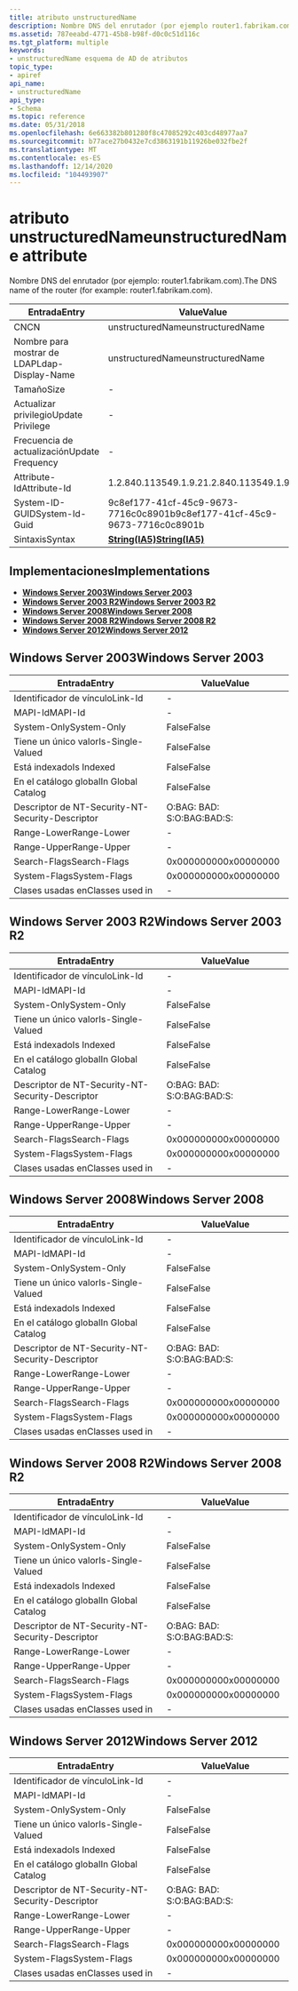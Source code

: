 ```yaml
---
title: atributo unstructuredName
description: Nombre DNS del enrutador (por ejemplo router1.fabrikam.com).
ms.assetid: 787eeabd-4771-45b8-b98f-d0c0c51d116c
ms.tgt_platform: multiple
keywords:
- unstructuredName esquema de AD de atributos
topic_type:
- apiref
api_name:
- unstructuredName
api_type:
- Schema
ms.topic: reference
ms.date: 05/31/2018
ms.openlocfilehash: 6e663382b801280f8c47085292c403cd48977aa7
ms.sourcegitcommit: b77ace27b0432e7cd3863191b11926be032fbe2f
ms.translationtype: MT
ms.contentlocale: es-ES
ms.lasthandoff: 12/14/2020
ms.locfileid: "104493907"
---
```

# <a name="unstructuredname-attribute"></a><span data-ttu-id="59e6f-104">atributo unstructuredName</span><span class="sxs-lookup"><span data-stu-id="59e6f-104">unstructuredName attribute</span></span>

<span data-ttu-id="59e6f-105">Nombre DNS del enrutador (por ejemplo: router1.fabrikam.com).</span><span class="sxs-lookup"><span data-stu-id="59e6f-105">The DNS name of the router (for example: router1.fabrikam.com).</span></span>



| <span data-ttu-id="59e6f-106">Entrada</span><span class="sxs-lookup"><span data-stu-id="59e6f-106">Entry</span></span> | <span data-ttu-id="59e6f-107">Value</span><span class="sxs-lookup"><span data-stu-id="59e6f-107">Value</span></span> |
|-------------------|--------------------------------------|
| <span data-ttu-id="59e6f-108">CN</span><span class="sxs-lookup"><span data-stu-id="59e6f-108">CN</span></span>                | <span data-ttu-id="59e6f-109">unstructuredName</span><span class="sxs-lookup"><span data-stu-id="59e6f-109">unstructuredName</span></span>                     |
| <span data-ttu-id="59e6f-110">Nombre para mostrar de LDAP</span><span class="sxs-lookup"><span data-stu-id="59e6f-110">Ldap-Display-Name</span></span> | <span data-ttu-id="59e6f-111">unstructuredName</span><span class="sxs-lookup"><span data-stu-id="59e6f-111">unstructuredName</span></span>                     |
| <span data-ttu-id="59e6f-112">Tamaño</span><span class="sxs-lookup"><span data-stu-id="59e6f-112">Size</span></span>              | \-                                   |
| <span data-ttu-id="59e6f-113">Actualizar privilegio</span><span class="sxs-lookup"><span data-stu-id="59e6f-113">Update Privilege</span></span>  | \-                                   |
| <span data-ttu-id="59e6f-114">Frecuencia de actualización</span><span class="sxs-lookup"><span data-stu-id="59e6f-114">Update Frequency</span></span>  | \-                                   |
| <span data-ttu-id="59e6f-115">Attribute-Id</span><span class="sxs-lookup"><span data-stu-id="59e6f-115">Attribute-Id</span></span>      | <span data-ttu-id="59e6f-116">1.2.840.113549.1.9.2</span><span class="sxs-lookup"><span data-stu-id="59e6f-116">1.2.840.113549.1.9.2</span></span>                 |
| <span data-ttu-id="59e6f-117">System-ID-GUID</span><span class="sxs-lookup"><span data-stu-id="59e6f-117">System-Id-Guid</span></span>    | <span data-ttu-id="59e6f-118">9c8ef177-41cf-45c9-9673-7716c0c8901b</span><span class="sxs-lookup"><span data-stu-id="59e6f-118">9c8ef177-41cf-45c9-9673-7716c0c8901b</span></span> |
| <span data-ttu-id="59e6f-119">Sintaxis</span><span class="sxs-lookup"><span data-stu-id="59e6f-119">Syntax</span></span>            | [<span data-ttu-id="59e6f-120">**String(IA5)**</span><span class="sxs-lookup"><span data-stu-id="59e6f-120">**String(IA5)**</span></span>](s-string-ia5.md)  |



## <a name="implementations"></a><span data-ttu-id="59e6f-121">Implementaciones</span><span class="sxs-lookup"><span data-stu-id="59e6f-121">Implementations</span></span>

-   [<span data-ttu-id="59e6f-122">**Windows Server 2003**</span><span class="sxs-lookup"><span data-stu-id="59e6f-122">**Windows Server 2003**</span></span>](#windows-server-2003)
-   [<span data-ttu-id="59e6f-123">**Windows Server 2003 R2**</span><span class="sxs-lookup"><span data-stu-id="59e6f-123">**Windows Server 2003 R2**</span></span>](#windows-server-2003-r2)
-   [<span data-ttu-id="59e6f-124">**Windows Server 2008**</span><span class="sxs-lookup"><span data-stu-id="59e6f-124">**Windows Server 2008**</span></span>](#windows-server-2008)
-   [<span data-ttu-id="59e6f-125">**Windows Server 2008 R2**</span><span class="sxs-lookup"><span data-stu-id="59e6f-125">**Windows Server 2008 R2**</span></span>](#windows-server-2008-r2)
-   [<span data-ttu-id="59e6f-126">**Windows Server 2012**</span><span class="sxs-lookup"><span data-stu-id="59e6f-126">**Windows Server 2012**</span></span>](#windows-server-2012)

## <a name="windows-server-2003"></a><span data-ttu-id="59e6f-127">Windows Server 2003</span><span class="sxs-lookup"><span data-stu-id="59e6f-127">Windows Server 2003</span></span>



| <span data-ttu-id="59e6f-128">Entrada</span><span class="sxs-lookup"><span data-stu-id="59e6f-128">Entry</span></span> | <span data-ttu-id="59e6f-129">Value</span><span class="sxs-lookup"><span data-stu-id="59e6f-129">Value</span></span> |
|------------------------|--------------|
| <span data-ttu-id="59e6f-130">Identificador de vínculo</span><span class="sxs-lookup"><span data-stu-id="59e6f-130">Link-Id</span></span>                | \-           |
| <span data-ttu-id="59e6f-131">MAPI-Id</span><span class="sxs-lookup"><span data-stu-id="59e6f-131">MAPI-Id</span></span>                | \-           |
| <span data-ttu-id="59e6f-132">System-Only</span><span class="sxs-lookup"><span data-stu-id="59e6f-132">System-Only</span></span>            | <span data-ttu-id="59e6f-133">False</span><span class="sxs-lookup"><span data-stu-id="59e6f-133">False</span></span>        |
| <span data-ttu-id="59e6f-134">Tiene un único valor</span><span class="sxs-lookup"><span data-stu-id="59e6f-134">Is-Single-Valued</span></span>       | <span data-ttu-id="59e6f-135">False</span><span class="sxs-lookup"><span data-stu-id="59e6f-135">False</span></span>        |
| <span data-ttu-id="59e6f-136">Está indexado</span><span class="sxs-lookup"><span data-stu-id="59e6f-136">Is Indexed</span></span>             | <span data-ttu-id="59e6f-137">False</span><span class="sxs-lookup"><span data-stu-id="59e6f-137">False</span></span>        |
| <span data-ttu-id="59e6f-138">En el catálogo global</span><span class="sxs-lookup"><span data-stu-id="59e6f-138">In Global Catalog</span></span>      | <span data-ttu-id="59e6f-139">False</span><span class="sxs-lookup"><span data-stu-id="59e6f-139">False</span></span>        |
| <span data-ttu-id="59e6f-140">Descriptor de NT-Security-</span><span class="sxs-lookup"><span data-stu-id="59e6f-140">NT-Security-Descriptor</span></span> | <span data-ttu-id="59e6f-141">O:BAG: BAD: S:</span><span class="sxs-lookup"><span data-stu-id="59e6f-141">O:BAG:BAD:S:</span></span> |
| <span data-ttu-id="59e6f-142">Range-Lower</span><span class="sxs-lookup"><span data-stu-id="59e6f-142">Range-Lower</span></span>            | \-           |
| <span data-ttu-id="59e6f-143">Range-Upper</span><span class="sxs-lookup"><span data-stu-id="59e6f-143">Range-Upper</span></span>            | \-           |
| <span data-ttu-id="59e6f-144">Search-Flags</span><span class="sxs-lookup"><span data-stu-id="59e6f-144">Search-Flags</span></span>           | <span data-ttu-id="59e6f-145">0x00000000</span><span class="sxs-lookup"><span data-stu-id="59e6f-145">0x00000000</span></span>   |
| <span data-ttu-id="59e6f-146">System-Flags</span><span class="sxs-lookup"><span data-stu-id="59e6f-146">System-Flags</span></span>           | <span data-ttu-id="59e6f-147">0x00000000</span><span class="sxs-lookup"><span data-stu-id="59e6f-147">0x00000000</span></span>   |
| <span data-ttu-id="59e6f-148">Clases usadas en</span><span class="sxs-lookup"><span data-stu-id="59e6f-148">Classes used in</span></span>        | \-           |



## <a name="windows-server-2003-r2"></a><span data-ttu-id="59e6f-149">Windows Server 2003 R2</span><span class="sxs-lookup"><span data-stu-id="59e6f-149">Windows Server 2003 R2</span></span>



| <span data-ttu-id="59e6f-150">Entrada</span><span class="sxs-lookup"><span data-stu-id="59e6f-150">Entry</span></span> | <span data-ttu-id="59e6f-151">Value</span><span class="sxs-lookup"><span data-stu-id="59e6f-151">Value</span></span> |
|------------------------|--------------|
| <span data-ttu-id="59e6f-152">Identificador de vínculo</span><span class="sxs-lookup"><span data-stu-id="59e6f-152">Link-Id</span></span>                | \-           |
| <span data-ttu-id="59e6f-153">MAPI-Id</span><span class="sxs-lookup"><span data-stu-id="59e6f-153">MAPI-Id</span></span>                | \-           |
| <span data-ttu-id="59e6f-154">System-Only</span><span class="sxs-lookup"><span data-stu-id="59e6f-154">System-Only</span></span>            | <span data-ttu-id="59e6f-155">False</span><span class="sxs-lookup"><span data-stu-id="59e6f-155">False</span></span>        |
| <span data-ttu-id="59e6f-156">Tiene un único valor</span><span class="sxs-lookup"><span data-stu-id="59e6f-156">Is-Single-Valued</span></span>       | <span data-ttu-id="59e6f-157">False</span><span class="sxs-lookup"><span data-stu-id="59e6f-157">False</span></span>        |
| <span data-ttu-id="59e6f-158">Está indexado</span><span class="sxs-lookup"><span data-stu-id="59e6f-158">Is Indexed</span></span>             | <span data-ttu-id="59e6f-159">False</span><span class="sxs-lookup"><span data-stu-id="59e6f-159">False</span></span>        |
| <span data-ttu-id="59e6f-160">En el catálogo global</span><span class="sxs-lookup"><span data-stu-id="59e6f-160">In Global Catalog</span></span>      | <span data-ttu-id="59e6f-161">False</span><span class="sxs-lookup"><span data-stu-id="59e6f-161">False</span></span>        |
| <span data-ttu-id="59e6f-162">Descriptor de NT-Security-</span><span class="sxs-lookup"><span data-stu-id="59e6f-162">NT-Security-Descriptor</span></span> | <span data-ttu-id="59e6f-163">O:BAG: BAD: S:</span><span class="sxs-lookup"><span data-stu-id="59e6f-163">O:BAG:BAD:S:</span></span> |
| <span data-ttu-id="59e6f-164">Range-Lower</span><span class="sxs-lookup"><span data-stu-id="59e6f-164">Range-Lower</span></span>            | \-           |
| <span data-ttu-id="59e6f-165">Range-Upper</span><span class="sxs-lookup"><span data-stu-id="59e6f-165">Range-Upper</span></span>            | \-           |
| <span data-ttu-id="59e6f-166">Search-Flags</span><span class="sxs-lookup"><span data-stu-id="59e6f-166">Search-Flags</span></span>           | <span data-ttu-id="59e6f-167">0x00000000</span><span class="sxs-lookup"><span data-stu-id="59e6f-167">0x00000000</span></span>   |
| <span data-ttu-id="59e6f-168">System-Flags</span><span class="sxs-lookup"><span data-stu-id="59e6f-168">System-Flags</span></span>           | <span data-ttu-id="59e6f-169">0x00000000</span><span class="sxs-lookup"><span data-stu-id="59e6f-169">0x00000000</span></span>   |
| <span data-ttu-id="59e6f-170">Clases usadas en</span><span class="sxs-lookup"><span data-stu-id="59e6f-170">Classes used in</span></span>        | \-           |



## <a name="windows-server-2008"></a><span data-ttu-id="59e6f-171">Windows Server 2008</span><span class="sxs-lookup"><span data-stu-id="59e6f-171">Windows Server 2008</span></span>



| <span data-ttu-id="59e6f-172">Entrada</span><span class="sxs-lookup"><span data-stu-id="59e6f-172">Entry</span></span> | <span data-ttu-id="59e6f-173">Value</span><span class="sxs-lookup"><span data-stu-id="59e6f-173">Value</span></span> |
|------------------------|--------------|
| <span data-ttu-id="59e6f-174">Identificador de vínculo</span><span class="sxs-lookup"><span data-stu-id="59e6f-174">Link-Id</span></span>                | \-           |
| <span data-ttu-id="59e6f-175">MAPI-Id</span><span class="sxs-lookup"><span data-stu-id="59e6f-175">MAPI-Id</span></span>                | \-           |
| <span data-ttu-id="59e6f-176">System-Only</span><span class="sxs-lookup"><span data-stu-id="59e6f-176">System-Only</span></span>            | <span data-ttu-id="59e6f-177">False</span><span class="sxs-lookup"><span data-stu-id="59e6f-177">False</span></span>        |
| <span data-ttu-id="59e6f-178">Tiene un único valor</span><span class="sxs-lookup"><span data-stu-id="59e6f-178">Is-Single-Valued</span></span>       | <span data-ttu-id="59e6f-179">False</span><span class="sxs-lookup"><span data-stu-id="59e6f-179">False</span></span>        |
| <span data-ttu-id="59e6f-180">Está indexado</span><span class="sxs-lookup"><span data-stu-id="59e6f-180">Is Indexed</span></span>             | <span data-ttu-id="59e6f-181">False</span><span class="sxs-lookup"><span data-stu-id="59e6f-181">False</span></span>        |
| <span data-ttu-id="59e6f-182">En el catálogo global</span><span class="sxs-lookup"><span data-stu-id="59e6f-182">In Global Catalog</span></span>      | <span data-ttu-id="59e6f-183">False</span><span class="sxs-lookup"><span data-stu-id="59e6f-183">False</span></span>        |
| <span data-ttu-id="59e6f-184">Descriptor de NT-Security-</span><span class="sxs-lookup"><span data-stu-id="59e6f-184">NT-Security-Descriptor</span></span> | <span data-ttu-id="59e6f-185">O:BAG: BAD: S:</span><span class="sxs-lookup"><span data-stu-id="59e6f-185">O:BAG:BAD:S:</span></span> |
| <span data-ttu-id="59e6f-186">Range-Lower</span><span class="sxs-lookup"><span data-stu-id="59e6f-186">Range-Lower</span></span>            | \-           |
| <span data-ttu-id="59e6f-187">Range-Upper</span><span class="sxs-lookup"><span data-stu-id="59e6f-187">Range-Upper</span></span>            | \-           |
| <span data-ttu-id="59e6f-188">Search-Flags</span><span class="sxs-lookup"><span data-stu-id="59e6f-188">Search-Flags</span></span>           | <span data-ttu-id="59e6f-189">0x00000000</span><span class="sxs-lookup"><span data-stu-id="59e6f-189">0x00000000</span></span>   |
| <span data-ttu-id="59e6f-190">System-Flags</span><span class="sxs-lookup"><span data-stu-id="59e6f-190">System-Flags</span></span>           | <span data-ttu-id="59e6f-191">0x00000000</span><span class="sxs-lookup"><span data-stu-id="59e6f-191">0x00000000</span></span>   |
| <span data-ttu-id="59e6f-192">Clases usadas en</span><span class="sxs-lookup"><span data-stu-id="59e6f-192">Classes used in</span></span>        | \-           |



## <a name="windows-server-2008-r2"></a><span data-ttu-id="59e6f-193">Windows Server 2008 R2</span><span class="sxs-lookup"><span data-stu-id="59e6f-193">Windows Server 2008 R2</span></span>



| <span data-ttu-id="59e6f-194">Entrada</span><span class="sxs-lookup"><span data-stu-id="59e6f-194">Entry</span></span> | <span data-ttu-id="59e6f-195">Value</span><span class="sxs-lookup"><span data-stu-id="59e6f-195">Value</span></span> |
|------------------------|--------------|
| <span data-ttu-id="59e6f-196">Identificador de vínculo</span><span class="sxs-lookup"><span data-stu-id="59e6f-196">Link-Id</span></span>                | \-           |
| <span data-ttu-id="59e6f-197">MAPI-Id</span><span class="sxs-lookup"><span data-stu-id="59e6f-197">MAPI-Id</span></span>                | \-           |
| <span data-ttu-id="59e6f-198">System-Only</span><span class="sxs-lookup"><span data-stu-id="59e6f-198">System-Only</span></span>            | <span data-ttu-id="59e6f-199">False</span><span class="sxs-lookup"><span data-stu-id="59e6f-199">False</span></span>        |
| <span data-ttu-id="59e6f-200">Tiene un único valor</span><span class="sxs-lookup"><span data-stu-id="59e6f-200">Is-Single-Valued</span></span>       | <span data-ttu-id="59e6f-201">False</span><span class="sxs-lookup"><span data-stu-id="59e6f-201">False</span></span>        |
| <span data-ttu-id="59e6f-202">Está indexado</span><span class="sxs-lookup"><span data-stu-id="59e6f-202">Is Indexed</span></span>             | <span data-ttu-id="59e6f-203">False</span><span class="sxs-lookup"><span data-stu-id="59e6f-203">False</span></span>        |
| <span data-ttu-id="59e6f-204">En el catálogo global</span><span class="sxs-lookup"><span data-stu-id="59e6f-204">In Global Catalog</span></span>      | <span data-ttu-id="59e6f-205">False</span><span class="sxs-lookup"><span data-stu-id="59e6f-205">False</span></span>        |
| <span data-ttu-id="59e6f-206">Descriptor de NT-Security-</span><span class="sxs-lookup"><span data-stu-id="59e6f-206">NT-Security-Descriptor</span></span> | <span data-ttu-id="59e6f-207">O:BAG: BAD: S:</span><span class="sxs-lookup"><span data-stu-id="59e6f-207">O:BAG:BAD:S:</span></span> |
| <span data-ttu-id="59e6f-208">Range-Lower</span><span class="sxs-lookup"><span data-stu-id="59e6f-208">Range-Lower</span></span>            | \-           |
| <span data-ttu-id="59e6f-209">Range-Upper</span><span class="sxs-lookup"><span data-stu-id="59e6f-209">Range-Upper</span></span>            | \-           |
| <span data-ttu-id="59e6f-210">Search-Flags</span><span class="sxs-lookup"><span data-stu-id="59e6f-210">Search-Flags</span></span>           | <span data-ttu-id="59e6f-211">0x00000000</span><span class="sxs-lookup"><span data-stu-id="59e6f-211">0x00000000</span></span>   |
| <span data-ttu-id="59e6f-212">System-Flags</span><span class="sxs-lookup"><span data-stu-id="59e6f-212">System-Flags</span></span>           | <span data-ttu-id="59e6f-213">0x00000000</span><span class="sxs-lookup"><span data-stu-id="59e6f-213">0x00000000</span></span>   |
| <span data-ttu-id="59e6f-214">Clases usadas en</span><span class="sxs-lookup"><span data-stu-id="59e6f-214">Classes used in</span></span>        | \-           |



## <a name="windows-server-2012"></a><span data-ttu-id="59e6f-215">Windows Server 2012</span><span class="sxs-lookup"><span data-stu-id="59e6f-215">Windows Server 2012</span></span>



| <span data-ttu-id="59e6f-216">Entrada</span><span class="sxs-lookup"><span data-stu-id="59e6f-216">Entry</span></span> | <span data-ttu-id="59e6f-217">Value</span><span class="sxs-lookup"><span data-stu-id="59e6f-217">Value</span></span> |
|------------------------|--------------|
| <span data-ttu-id="59e6f-218">Identificador de vínculo</span><span class="sxs-lookup"><span data-stu-id="59e6f-218">Link-Id</span></span>                | \-           |
| <span data-ttu-id="59e6f-219">MAPI-Id</span><span class="sxs-lookup"><span data-stu-id="59e6f-219">MAPI-Id</span></span>                | \-           |
| <span data-ttu-id="59e6f-220">System-Only</span><span class="sxs-lookup"><span data-stu-id="59e6f-220">System-Only</span></span>            | <span data-ttu-id="59e6f-221">False</span><span class="sxs-lookup"><span data-stu-id="59e6f-221">False</span></span>        |
| <span data-ttu-id="59e6f-222">Tiene un único valor</span><span class="sxs-lookup"><span data-stu-id="59e6f-222">Is-Single-Valued</span></span>       | <span data-ttu-id="59e6f-223">False</span><span class="sxs-lookup"><span data-stu-id="59e6f-223">False</span></span>        |
| <span data-ttu-id="59e6f-224">Está indexado</span><span class="sxs-lookup"><span data-stu-id="59e6f-224">Is Indexed</span></span>             | <span data-ttu-id="59e6f-225">False</span><span class="sxs-lookup"><span data-stu-id="59e6f-225">False</span></span>        |
| <span data-ttu-id="59e6f-226">En el catálogo global</span><span class="sxs-lookup"><span data-stu-id="59e6f-226">In Global Catalog</span></span>      | <span data-ttu-id="59e6f-227">False</span><span class="sxs-lookup"><span data-stu-id="59e6f-227">False</span></span>        |
| <span data-ttu-id="59e6f-228">Descriptor de NT-Security-</span><span class="sxs-lookup"><span data-stu-id="59e6f-228">NT-Security-Descriptor</span></span> | <span data-ttu-id="59e6f-229">O:BAG: BAD: S:</span><span class="sxs-lookup"><span data-stu-id="59e6f-229">O:BAG:BAD:S:</span></span> |
| <span data-ttu-id="59e6f-230">Range-Lower</span><span class="sxs-lookup"><span data-stu-id="59e6f-230">Range-Lower</span></span>            | \-           |
| <span data-ttu-id="59e6f-231">Range-Upper</span><span class="sxs-lookup"><span data-stu-id="59e6f-231">Range-Upper</span></span>            | \-           |
| <span data-ttu-id="59e6f-232">Search-Flags</span><span class="sxs-lookup"><span data-stu-id="59e6f-232">Search-Flags</span></span>           | <span data-ttu-id="59e6f-233">0x00000000</span><span class="sxs-lookup"><span data-stu-id="59e6f-233">0x00000000</span></span>   |
| <span data-ttu-id="59e6f-234">System-Flags</span><span class="sxs-lookup"><span data-stu-id="59e6f-234">System-Flags</span></span>           | <span data-ttu-id="59e6f-235">0x00000000</span><span class="sxs-lookup"><span data-stu-id="59e6f-235">0x00000000</span></span>   |
| <span data-ttu-id="59e6f-236">Clases usadas en</span><span class="sxs-lookup"><span data-stu-id="59e6f-236">Classes used in</span></span>        | \-           |



 

 




